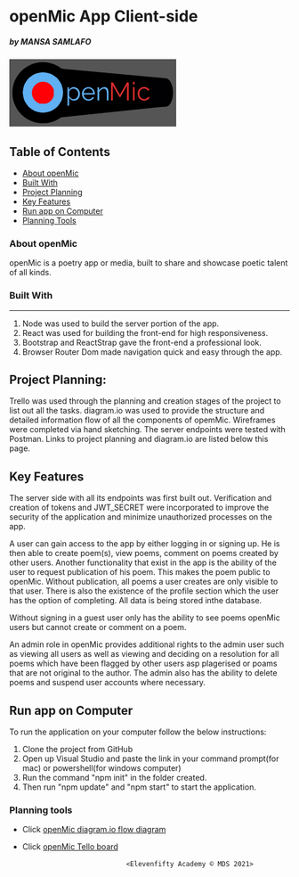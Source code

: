 # openMic App Client-side  
##### by MANSA SAMLAFO 

![Image](./src/Assets/OpenMic-Logo-lg.png "icon")  

## Table of Contents
- [About openMic](#About_openMic)
- [Built With](#Built_with)
- [Project Planning](#Project_Planning)
- [Key Features](#Key_Features)
- [Run app on Computer](#Run_app_on_Computer)
- [Planning Tools](#Planning_Tools)

### About openMic
openMic is a poetry app or media, built to share and showcase poetic talent of all kinds. 

### Built With
---------------
1. Node was used to build the server portion of the app.
2. React was used for building the front-end for high responsiveness.
3. Bootstrap and ReactStrap gave the front-end a professional look.
4. Browser Router Dom made navigation quick and easy through the app.

## Project Planning:
Trello was used through the planning and creation stages of the project to list out all the tasks. diagram.io was used to provide the structure and detailed information flow of all the components of opemMic. Wireframes were completed via hand sketching. The server endpoints were tested with Postman. Links to project planning and diagram.io are listed below this page.

## Key Features
The server side with all its endpoints was first built out. Verification and creation of tokens and JWT_SECRET were incorporated to improve the security of the application and minimize unauthorized processes on the app. 

A user can gain access to the app by either logging in or signing up. He is then able to create poem(s), view poems, comment on poems created by other users. Another functionality that exist in the app is the ability of the user to request publication of his poem. This makes the poem public to openMic. Without publication, all poems a user creates are only visible to that user. There is also the existence of the profile section which the user has the option of completing. All data is being stored inthe database.

Without signing in a guest user only has the ability to see poems openMic users but cannot create or comment on a poem.

An admin role in openMic provides additional rights to the admin user such as viewing all users as well as viewing and deciding on a resolution for all poems which have been flagged by other users asp plagerised or poams that are not original to the author. The admin also has the ability to delete poems and suspend user accounts where necessary.


## Run app on Computer
To run the application on your computer follow the below instructions:
1. Clone the project from GitHub
2. Open up Visual Studio and paste the link in your command prompt(for mac) or powershell(for windows computer)
3. Run the command "npm init" in the folder created.
4. Then run "npm update" and "npm start" to start the application.

### Planning tools

* Click [openMic diagram.io flow diagram](https://app.diagrams.net/#G1YaAGBeguXZqIiQGxvRm6kFtjt595oe96)

* Click [openMic Tello board](https://trello.com/b/SnWtS2Li/openmic)

                                
                                <Elevenfifty Academy © MDS 2021>
                              